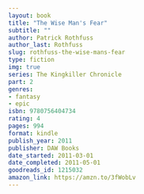 ```yaml
---
layout: book
title: "The Wise Man's Fear"
subtitle: ""
author: Patrick Rothfuss
author_last: Rothfuss
slug: rothfuss-the-wise-mans-fear
type: fiction
img: true
series: The Kingkiller Chronicle
part: 2
genres:
- fantasy
- epic
isbn: 9780756404734
rating: 4
pages: 994
format: kindle
publish_year: 2011
publisher: DAW Books
date_started: 2011-03-01
date_completed: 2011-05-01
goodreads_id: 1215032
amazon_link: https://amzn.to/3fWobLv
---
```

